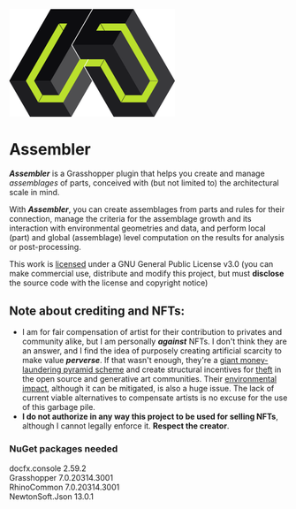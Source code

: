 <img src='https://raw.githubusercontent.com/Co-de-iT/Assembler/main/images/logo.png' alt="Assembler logo" width="300"/>

# Assembler
***Assembler*** is a Grasshopper plugin that helps you create and manage *assemblages* of parts, conceived with (but not limited to) the architectural scale in mind.

With ***Assembler***, you can create assemblages from parts and rules for their connection, manage the criteria for the assemblage growth and its interaction with environmental geometries and data, and perform local (part) and global (assemblage) level computation on the results for analysis or post-processing.

This work is [licensed](LICENSE) under a GNU General Public License v3.0 (you can make commercial use, distribute and modify this project, but must **disclose** the source code with the license and copyright notice)

<script type='text/javascript' src='https://storage.ko-fi.com/cdn/widget/Widget_2.js'></script><script type='text/javascript'>kofiwidget2.init('buy me a Ko-fi', '#29abe0', 'J3J6D2TVL');kofiwidget2.draw();</script> 

## Note about crediting and NFTs:

- I am for fair compensation of artist for their contribution to privates and community alike, but I am personally ***against*** NFTs. I don't think they are an answer, and I find the idea of purposely creating artificial scarcity to make value ***perverse***. If that wasn't enough, they're a [giant money-laundering pyramid scheme](https://twitter.com/smdiehl/status/1445795667826208770) and create structural incentives for [theft](https://twitter.com/NFTtheft) in the open source and generative art communities. Their [environmental impact](https://earth.org/nfts-environmental-impact/), although it can be mitigated, is also a huge issue. The lack of current viable alternatives to compensate artists is no excuse for the use of this garbage pile.
- **I do not authorize in any way this project to be used for selling NFTs**, although I cannot legally enforce it. **Respect the creator**.

### NuGet packages needed  
docfx.console 2.59.2  
Grasshopper 7.0.20314.3001  
RhinoCommon 7.0.20314.3001  
NewtonSoft.Json 13.0.1  